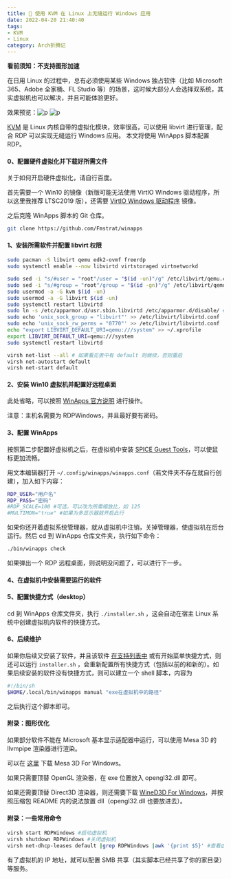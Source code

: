 ```yaml
---
title: 💠 使用 KVM 在 Linux 上无缝运行 Windows 应用
date: 2022-04-20 21:40:40
tags:
- KVM
- Linux
category: Arch折腾记
---
```


**看前须知：不支持图形加速**

在日用 Linux 的过程中，总有必须使用某些 Windows 独占软件（比如 Microsoft 365、Adobe 全家桶、FL Studio 等）的场景，这时候大部分人会选择双系统，其实虚拟机也可以解决，并且可能体验更好。

效果预览：![p](https://imgsrc.chyk.ink/d009b3de9c82d15863d0d864c50a19d8bd3e4291.webp)
![p](https://imgsrc.chyk.ink/241f95cad1c8a786086ecbdb2209c93d71cf509b.webp)

[KVM](https://baike.baidu.com/item/KVM%E8%99%9A%E6%8B%9F%E6%9C%BA/11016451?fr=aladdin) 是 Linux 内核自带的虚拟化模块，效率很高，可以使用 libvirt 进行管理，配合 RDP 可以实现无缝运行 Windows 应用。
本文将使用 WinApps 脚本配置 RDP。

#### 0、配置硬件虚拟化并下载好所需文件

关于如何开启硬件虚拟化，请自行百度。

首先需要一个 Win10 的镜像（新版可能无法使用 VirtIO Windows 驱动程序，所以这里我推荐 LTSC2019 版），还需要 [VirtIO Windows 驱动程序](https://fedorapeople.org/groups/virt/virtio-win/direct-downloads/archive-virtio/virtio-win-0.1.217-1/virtio-win.iso) 镜像。

之后克隆 WinApps 脚本的 Git 仓库。

```bash
git clone https://github.com/Fmstrat/winapps
```

#### 1、安装所需软件并配置 libvirt 权限

```bash
sudo pacman -S libvirt qemu edk2-ovmf freerdp
sudo systemctl enable --now libvirtd virtstoraged virtnetworkd
```

```bash
sudo sed -i "s/#user = "root"/user = "$(id -un)"/g" /etc/libvirt/qemu.conf
sudo sed -i "s/#group = "root"/group = "$(id -gn)"/g" /etc/libvirt/qemu.conf
sudo usermod -a -G kvm $(id -un)
sudo usermod -a -G libvirt $(id -un)
sudo systemctl restart libvirtd
sudo ln -s /etc/apparmor.d/usr.sbin.libvirtd /etc/apparmor.d/disable/ # 如果有 AppArmor 的话
sudo echo 'unix_sock_group = "libvirt"' >> /etc/libvirt/libvirtd.conf
sudo echo 'unix_sock_rw_perms = "0770"' >> /etc/libvirt/libvirtd.conf
echo "export LIBVIRT_DEFAULT_URI=qemu:///system" >> ~/.xprofile
export LIBVIRT_DEFAULT_URI=qemu:///system
sudo systemctl restart libvirtd
```

```bash
virsh net-list --all # 如果看见表中有 default 则继续，否则重启
virsh net-autostart default
virsh net-start default
```

#### 2、安装 Win10 虚拟机并配置好远程桌面

此处省略，可以按照 [WinApps 官方说明](https://github.com/Fmstrat/winapps/blob/main/docs/KVM.md) 进行操作。

注意：主机名需要为 RDPWindows，并且最好要有密码。

#### 3、配置 WinApps

按照第二步配置好虚拟机之后，在虚拟机中安装 [SPICE Guest Tools](https://www.spice-space.org/download/windows/spice-guest-tools/spice-guest-tools-latest.exe)，可以使鼠标更加流畅。

用文本编辑器打开 ``~/.config/winapps/winapps.conf``（若文件夹不存在就自行创建），加入如下内容：

```bash
RDP_USER="用户名"
RDP_PASS="密码"
#RDP_SCALE=100 #可选，可以改为所需缩放比，如 125
#MULTIMON="true" #如果为多显示器就开启此行
```

如果你还开着虚拟系统管理器，就从虚拟机中注销，关掉管理器，使虚拟机在后台运行。然后 cd 到 WinApps 仓库文件夹，执行如下命令：

```bash
./bin/winapps check
```

如果弹出一个 RDP 远程桌面，则说明没问题了，可以进行下一步。

#### 4、在虚拟机中安装需要运行的软件

#### 5、配置快捷方式（desktop）

cd 到 WinApps 仓库文件夹，执行 `./installer.sh` ，这会自动在宿主 Linux 系统中创建虚拟机内软件的快捷方式。

#### 6、后续维护

如果你后续又安装了软件，并且该软件 [在支持列表中](https://github.com/Fmstrat/winapps) 或有开始菜单快捷方式，则还可以运行 `installer.sh` ，会重新配置所有快捷方式（包括以前的和新的）。如果后续安装的软件没有快捷方式，则可以建立一个 shell 脚本，内容为

```bash
#!/bin/sh
$HOME/.local/bin/winapps manual "exe在虚拟机中的路径"
```

之后执行这个脚本即可。

#### 附录：图形优化

如果部分软件不能在 Microsoft 基本显示适配器中运行，可以使用 Mesa 3D 的 llvmpipe 渲染器进行渲染。

可以在 [这里](https://fdossena.com/?p=mesa/index.frag) 下载 Mesa 3D For Windows。

如果只需要顶替 OpenGL 渲染器，在 exe 位置放入 opengl32.dll 即可。

如果还需要顶替 Direct3D 渲染器，则还需要下载 [WineD3D For Windows](https://fdossena.com/?p=wined3d/index.frag)，并按照压缩包 README 内的说法放置 dll（opengl32.dll 也要放进去）。

#### 附录：一些常用命令

```bash
virsh start RDPWindows #启动虚拟机
virsh shutdown RDPWindows #关闭虚拟机
virsh net-dhcp-leases default |grep RDPWindows |awk '{print $5}' #查看虚拟机的 IP 地址
```

有了虚拟机的 IP 地址，就可以配置 SMB 共享（其实脚本已经共享了你的家目录）等服务。

